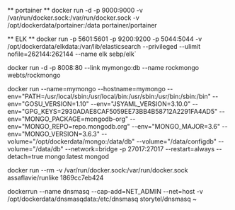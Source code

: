 ** portainer **
docker run -d -p 9000:9000 -v /var/run/docker.sock:/var/run/docker.sock -v /opt/dockerdata/portainer:/data portainer/portainer

** ELK  **
docker run -p 5601:5601 -p 9200:9200 -p 5044:5044   -v /opt/dockerdata/elkdata:/var/lib/elasticsearch  --privileged  --ulimit nofile=262144:262144  --name elk sebp/elk`

 
 docker run -d -p 8008:80 --link mymongo:db --name rockmongo webts/rockmongo

docker run --name=mymongo --hostname=mymongo --env="PATH=/usr/local/sbin:/usr/local/bin:/usr/sbin:/usr/bin:/sbin:/bin" --env="GOSU_VERSION=1.10" --env="JSYAML_VERSION=3.10.0" --env="GPG_KEYS=2930ADAE8CAF5059EE73BB4B58712A2291FA4AD5" --env="MONGO_PACKAGE=mongodb-org" --env="MONGO_REPO=repo.mongodb.org" --env="MONGO_MAJOR=3.6" --env="MONGO_VERSION=3.6.3" --volume="/opt/dockerdata/mongo:/data/db" --volume="/data/configdb" --volume="/data/db" --network=bridge -p 27017:27017 --restart=always --detach=true mongo:latest mongod


docker run --rm -v /var/run/docker.sock:/var/run/docker.sock    assaflavie/runlike   1869cc7eb424

dockerrun --name dnsmasq --cap-add=NET_ADMIN --net=host -v /opt/dockerdata/dnsmasqdata:/etc/dnsmasq storytel/dnsmasq
~
